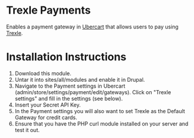 Trexle Payments
=====================
Enables a payment gateway in [Ubercart](http://www.ubercart.org/) that allows users to pay using [Trexle](https://trexle.com).


Installation Instructions
=========================
1.  Download this module.
1.  Untar it into sites/all/modules and enable it in Drupal.
1.  Navigate to the Payment settings in Ubercart
    (admin/store/settings/payment/edit/gateways).
    Click on "Trexle settings" and fill in the settings (see below).
1.  Insert your Secret API Key.
1.  In the Payment settings you will also want to set Trexle as the Default
    Gateway for credit cards.
1.  Ensure that you have the PHP curl module installed on your server and test
    it out.
